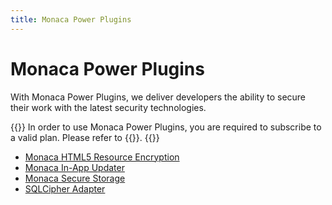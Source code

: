 ```yaml
---
title: Monaca Power Plugins
---
```


# Monaca Power Plugins

With Monaca Power Plugins, we deliver developers the ability to secure
their work with the latest security technologies.

{{<note>}}
In order to use Monaca Power Plugins, you are required to subscribe to a
valid plan. Please refer to {{<link title="Pricing" href="https://monaca.io/pricing.html">}}.
{{</note>}}

- [Monaca HTML5 Resource Encryption](html5_resource_encryption)
- [Monaca In-App Updater](in-app_updater)
- [Monaca Secure Storage](secure_storage)
- [SQLCipher Adapter](sqlcipher)

